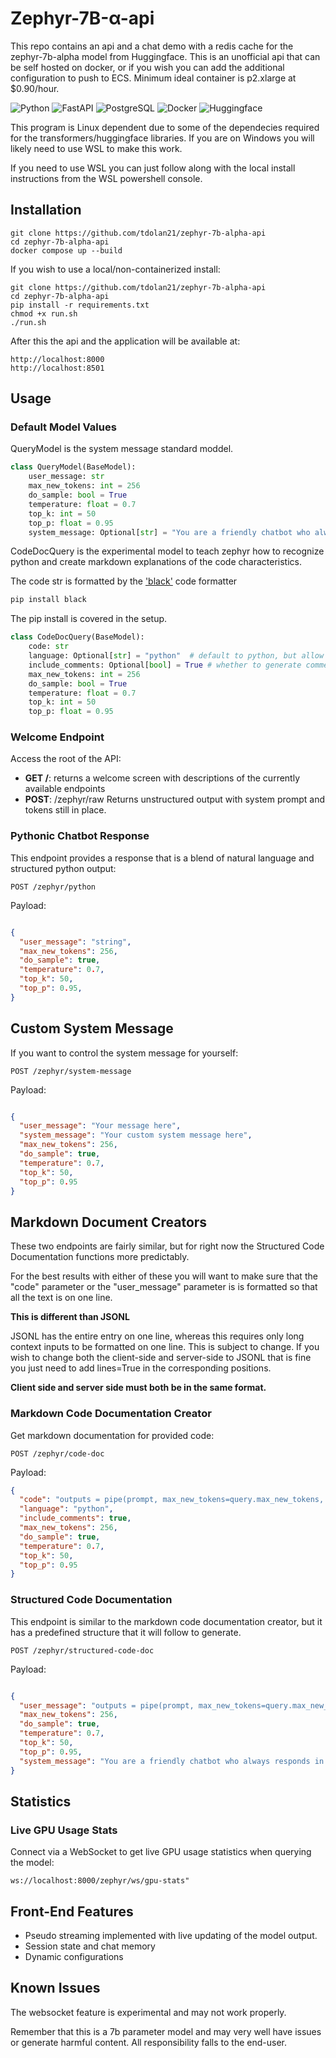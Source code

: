 # Zephyr-7B-α-api

This repo contains an api and a chat demo with a redis cache for the zephyr-7b-alpha model from Huggingface. This is an unofficial api that can be self hosted on docker, or if you wish you can add the additional configuration to push to ECS. Minimum  ideal container is p2.xlarge at $0.90/hour.

![Python](https://img.shields.io/badge/python-v3.8+-blue.svg)
![FastAPI](https://img.shields.io/badge/FastAPI-0.68.0-green)
![PostgreSQL](https://img.shields.io/badge/PostgreSQL-13.3-blue)
![Docker](https://img.shields.io/badge/docker-latest-blue.svg)
![Huggingface](https://img.shields.io/badge/Huggingface-Transformers-orange)

This program is Linux dependent due to some of the dependecies required for the transformers/huggingface libraries. If you are on Windows you will likely need to use WSL to make this work.

If you need to use WSL you can just follow along with the local install instructions from the WSL powershell console.

## Installation

```
git clone https://github.com/tdolan21/zephyr-7b-alpha-api
cd zephyr-7b-alpha-api
docker compose up --build
```

If you wish to use a local/non-containerized install:

```
git clone https://github.com/tdolan21/zephyr-7b-alpha-api
cd zephyr-7b-alpha-api
pip install -r requirements.txt
chmod +x run.sh
./run.sh
```

After this the api and the application will be available at:
```
http://localhost:8000
http://localhost:8501
```
## Usage 

### Default Model Values

QueryModel is the system message standard moddel.

```python
class QueryModel(BaseModel):
    user_message: str
    max_new_tokens: int = 256
    do_sample: bool = True
    temperature: float = 0.7
    top_k: int = 50
    top_p: float = 0.95
    system_message: Optional[str] = "You are a friendly chatbot who always responds in the style of a python developer that uses a combination of natural language and markdown to answer questions."
```
CodeDocQuery is the experimental model to teach zephyr how to recognize python and create markdown explanations of the code characteristics.

The code str is formatted by the ['black'](https://pypi.org/project/black/) code formatter

```bash
pip install black
```
The pip install is covered in the setup.

```python
class CodeDocQuery(BaseModel):
    code: str
    language: Optional[str] = "python"  # default to python, but allow for other languages if you plan on expanding
    include_comments: Optional[bool] = True # whether to generate comments for the code
    max_new_tokens: int = 256
    do_sample: bool = True
    temperature: float = 0.7
    top_k: int = 50
    top_p: float = 0.95
```

### Welcome Endpoint

Access the root of the API:

- **GET /**: returns a welcome screen with descriptions of the currently available endpoints
- **POST**: /zephyr/raw Returns unstructured output with system prompt and tokens still in place.

### Pythonic Chatbot Response

This endpoint provides a response that is a blend of natural language and structured python output:

```
POST /zephyr/python
```
Payload:

```json

{
  "user_message": "string",
  "max_new_tokens": 256,
  "do_sample": true,
  "temperature": 0.7,
  "top_k": 50,
  "top_p": 0.95,
}
```
## Custom System Message

If you want to control the system message for yourself:
```
POST /zephyr/system-message
```

Payload:

```json

{
  "user_message": "Your message here",
  "system_message": "Your custom system message here",
  "max_new_tokens": 256,
  "do_sample": true,
  "temperature": 0.7,
  "top_k": 50,
  "top_p": 0.95
}
```

## Markdown Document Creators

These two endpoints are fairly similar, but for right now the Structured Code Documentation functions more predictably.

For the best results with either of these you will want to make sure that the "code" parameter or the "user_message" parameter is is formatted so that all the text is on one line.

**This is different than JSONL**

JSONL has the entire entry on one line, whereas this requires only long context inputs to be formatted on one line. This is subject to change. If you wish to change both the client-side and server-side to JSONL that is fine you just need to add lines=True in the corresponding positions.

**Client side and server side must both be in the same format.**

### Markdown Code Documentation Creator

Get markdown documentation for provided code:
```
POST /zephyr/code-doc
```
Payload:

```json
{
  "code": "outputs = pipe(prompt, max_new_tokens=query.max_new_tokens, do_sample=query.do_sample, temperature=query.temperature, top_k=query.top_k, top_p=query.top_p)",
  "language": "python",
  "include_comments": true,
  "max_new_tokens": 256,
  "do_sample": true,
  "temperature": 0.7,
  "top_k": 50,
  "top_p": 0.95
}
```
### Structured Code Documentation

This endpoint is similar to the markdown code documentation creator, but it has a predefined structure that it will follow to generate.
```
POST /zephyr/structured-code-doc
```
Payload:

```json

{
  "user_message": "outputs = pipe(prompt, max_new_tokens=query.max_new_tokens, do_sample=query.do_sample, temperature=query.temperature, top_k=query.top_k, top_p=query.top_p)",
  "max_new_tokens": 256,
  "do_sample": true,
  "temperature": 0.7,
  "top_k": 50,
  "top_p": 0.95,
  "system_message": "You are a friendly chatbot who always responds in the style of a python developer that uses a combination of natural language and markdown to answer questions."
}
```
## Statistics

### Live GPU Usage Stats

Connect via a WebSocket to get live GPU usage statistics when querying the model:
```
ws://localhost:8000/zephyr/ws/gpu-stats"
```

## Front-End Features

- Pseudo streaming implemented with live updating of the model output.
- Session state and chat memory
- Dynamic configurations

## Known Issues 

The websocket feature is experimental and may not work properly.

Remember that this is a 7b parameter model and may very well have issues or generate harmful content. All responsibility falls to the end-user. 